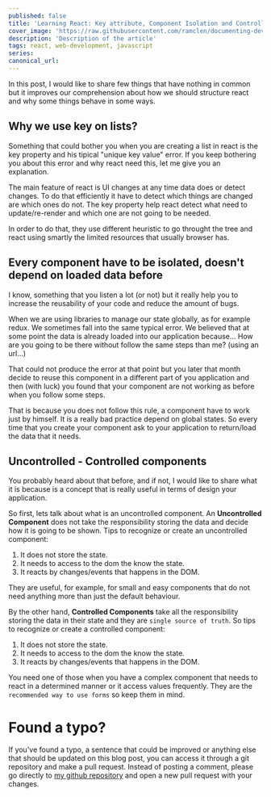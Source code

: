 ```yaml
---
published: false
title: 'Learning React: Key attribute, Component Isolation and Controlled Components'
cover_image: 'https://raw.githubusercontent.com/ramclen/documenting-dev/master/blog-posts/Deeper-knowledge-about-react-architectural-tips/assets/cover.pnga'
description: 'Description of the article'
tags: react, web-development, javascript
series:
canonical_url:
---
```


In this post, I would like to share few things that have nothing in common but it improves our comprehension about how we should structure react and why some things behave in some ways.

## Why we use key on lists?

Something that could bother you when you are creating a list in react is the key property and his tipical "unique key value" error. If you keep bothering you about this error and why react need this, let me give you an explanation.

The main feature of react is UI changes at any time data does or detect changes. To do that efficiently it have to detect which things are changed are which ones do not. The key property help react detect what need to update/re-render and which one are not going to be needed.

In order to do that, they use different heuristic to go throught the tree and react using smartly the limited resources that usually browser has.

## Every component have to be isolated, doesn't depend on loaded data before

I know, something that you listen a lot (or not) but it really help you to increase the reusability of your code and reduce the amount of bugs.

When we are using libraries to manage our state globally, as for example redux. We sometimes fall into the same typical error. We believed that at some point the data is already loaded into our application because... How are you going to be there without follow the same steps than me? (using an url...)

That could not produce the error at that point but you later that month decide to reuse this component in a different part of you application and then (with luck) you found that your component are not working as before when you follow some steps.

That is because you does not follow this rule, a component have to work just by himself. It is a really bad practice depend on global states. So every time that you create your component ask to your application to return/load the data that it needs.

## Uncontrolled - Controlled components

You probably heard about that before, and if not, I would like to share what it is because is a concept that is really useful in terms of design your application.

So first, lets talk about what is an uncontrolled component. An **Uncontrolled Component** does not take the responsibility storing the data and decide how it is going to be shown. Tips to recognize or create an uncontrolled component:

1. It does not store the state.
2. It needs to access to the dom the know the state.
3. It reacts by changes/events that happens in the DOM.

They are useful, for example, for small and easy components that do not need anything more than just the default behaviour.

By the other hand, **Controlled Components** take all the responsibility storing the data in their state and they are `single source of truth`. So tips to recognize or create a controlled component:

1. It does not store the state.
2. It needs to access to the dom the know the state.
3. It reacts by changes/events that happens in the DOM.

You need one of those when you have a complex component that needs to react in a determined manner or it access values frequently. They are the `recommended way to use forms` so keep them in mind.

# Found a typo?

If you've found a typo, a sentence that could be improved or anything else that should be updated on this blog post, you can access it through a git repository and make a pull request. Instead of posting a comment, please go directly to [my github repository](https://github.com/ramclen/documenting-dev) and open a new pull request with your changes.
